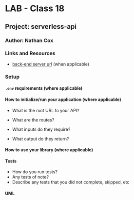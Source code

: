 # LAB - Class 18

## Project: serverless-api

### Author: Nathan Cox

### Links and Resources

<!-- - [ci/cd]() (GitHub Actions) -->
- [back-end server url](http://xyz.com) (when applicable)
<!-- - [front-end application](http://xyz.com) (when applicable) -->

### Setup

#### `.env` requirements (where applicable)

#### How to initialize/run your application (where applicable)

- What is the root URL to your API?

- What are the routes?

- What inputs do they require?

- What output do they return?

#### How to use your library (where applicable)

#### Tests

- How do you run tests?
- Any tests of note?
- Describe any tests that you did not complete, skipped, etc

#### UML

